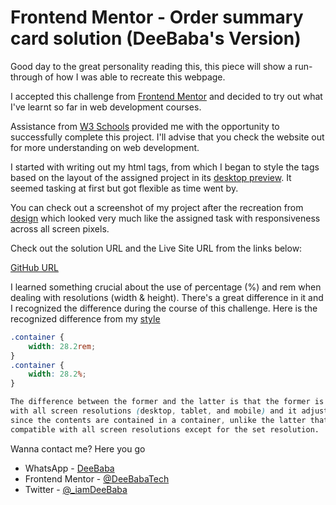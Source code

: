 # Frontend Mentor - Order summary card solution (DeeBaba's Version)

Good day to the great personality reading this, this piece will show a run-through of how I was able to recreate this webpage.

I accepted this challenge from [Frontend Mentor](https://frontendmentor.io) and decided to try out what I've learnt so far in web development courses.

Assistance from [W3 Schools](https://www.w3schools.com/) provided me with the opportunity to successfully complete this project. I'll advise that you check the website out for more understanding on web development.

I started with writing out my html tags, from which I began to style the tags based on the layout of the assigned project in its [desktop preview](design/desktop-preview.jpg). It seemed tasking at first but got flexible as time went by.

You can check out a screenshot of my project after the recreation from [design](design/myscreenshot.jpg) which looked very much like the assigned task with responsiveness across all screen pixels.

Check out the solution URL and the Live Site URL from the links below:

[GitHub URL](https://github.com/DeeBabaTech/Frontendmentor-Challenges)

I learned something crucial about the use of percentage (%) and rem when dealing with resolutions (width & height). There's a great difference in it and I recognized the difference during the course of this challenge.
Here is the recognized difference from my [style](/style.css)

```css
.container {
    width: 28.2rem;
}
.container {
    width: 28.2%;
}  

The difference between the former and the latter is that the former is compatible 
with all screen resolutions (desktop, tablet, and mobile) and it adjusts automatically 
since the contents are contained in a container, unlike the latter that isn't 
compatible with all screen resolutions except for the set resolution.
```
Wanna contact me? Here you go

- WhatsApp - [DeeBaba](https://wa.me/message/44VHYNMDSWR2M1)
- Frontend Mentor - [@DeeBabaTech](https://www.frontendmentor.io/profile/DeeBabaTech)
- Twitter - [@_iamDeeBaba](https://www.twitter.com/_iamDeeBaba)

